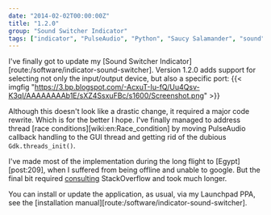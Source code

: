 ```yaml
---
date: "2014-02-02T00:00:00Z"
title: "1.2.0"
group: "Sound Switcher Indicator"
tags: ["indicator", "PulseAudio", "Python", "Saucy Salamander", "sound", "Sound Switcher Indicator", "Ubuntu", "Unity"]
---
```


I've finally got to update my [Sound Switcher Indicator][route:/software/indicator-sound-switcher]. Version 1.2.0 adds support for selecting not only the input/output device, but also a specific port:
{{< imgfig "https://3.bp.blogspot.com/-AcxuT-Iu-fQ/Uu4Qsv-K3qI/AAAAAAAAb1E/sXZ4SsxuFBc/s1600/Screenshot.png" >}}

<!--more-->

Although this doesn't look like a drastic change, it required a major code rewrite. Which is for the better I hope. I've finally managed to address thread [race conditions][wiki:en:Race_condition] by moving PulseAudio callback handling to the GUI thread and getting rid of the dubious `Gdk.threads_init()`.

I've made most of the implementation during the long flight to [Egypt][post:209], when I suffered from being offline and unable to google. But the final bit required [consulting](http://stackoverflow.com/questions/20844540/handle-a-signal-in-another-thread-in-python) StackOverflow and took much longer.

You can install or update the application, as usual, via my Launchpad PPA, see the [installation manual][route:/software/indicator-sound-switcher].

